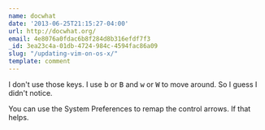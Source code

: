 ```yaml
---
name: docwhat
date: '2013-06-25T21:15:27-04:00'
url: http://docwhat.org/
email: 4e8076a0fdac6b8f284d8b316efdf7f3
_id: 3ea23c4a-01db-4724-984c-4594fac86a09
slug: "/updating-vim-on-os-x/"
template: comment
---
```


I don't use those keys. I use <kbd>b</kbd> or <kbd>B</kbd> and <kbd>w</kbd> or
<kbd>W</kbd> to move around. So I guess I didn't notice.

You can use the System Preferences to remap the control arrows. If that helps.
